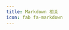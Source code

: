 ```yaml
---
title: Markdown 相关
icon: fab fa-markdown
---
```


<ProjectPanel v-for="item in pluginMarkdownConfig" v-bind="item" />

<script setup lang="ts">
import pluginMarkdownConfig from '@markdown-plugin-config'
</script>
